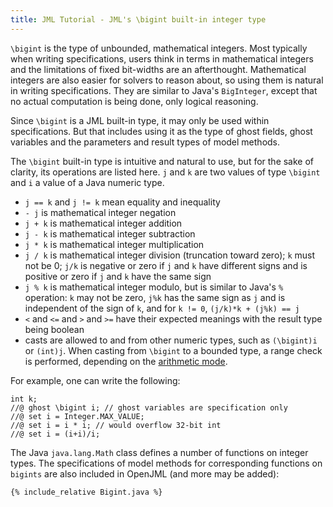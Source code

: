 ```yaml
---
title: JML Tutorial - JML's \bigint built-in integer type
---
```


`\bigint` is the type of unbounded, mathematical integers. Most typically when writing specifications, users think in terms in mathematical integers and
the limitations of fixed bit-widths are an afterthought. Mathematical integers are also easier for solvers to reason about, so using them is natural 
in writing specifications. They are similar to Java's `BigInteger`, except that no actual computation is being done, only logical reasoning.

Since `\bigint` is a JML built-in type, it may only be used within specifications. But that includes using it as the type of ghost fields, ghost variables 
and the
parameters and result types of model methods.

The `\bigint` built-in type is intuitive and natural to use, but for the sake of clarity, its operations are listed here. `j` and `k` are two values of
type `\bigint` and `i` a value of a Java numeric type.
* `j == k` and `j != k` mean equality and inequality
* `- j` is mathematical integer negation
* `j + k` is mathematical integer addition
* `j - k` is mathematical integer subtraction
* `j * k` is mathematical integer multiplication
* `j / k` is mathematical integer division (truncation toward zero); `k` must not be 0; `j/k` is negative or zero if `j` and `k` have different signs and is positive or zero if `j` and `k` have the same sign
* `j % k` is mathematical integer modulo, but is similar to Java's `%` operation: `k` may not be zero, `j%k` has the same sign as `j` and is independent of the sign of `k`, and for `k != 0`, `(j/k)*k + (j%k) == j`
* `<` and `<=` and `>` and `>=` have their expected meanings with the result type being boolean
* casts are allowed to and from other numeric types, such as `(\bigint)i` or `(int)j`. When casting from `\bigint` to a bounded type, a range check is performed, depending on the [arithmetic mode](ArithmeticModes).

For example, one can write the following:
```
int k;
//@ ghost \bigint i; // ghost variables are specification only
//@ set i = Integer.MAX_VALUE;
//@ set i = i * i; // would overflow 32-bit int
//@ set i = (i+i)/i;
```

The Java `java.lang.Math` class defines a number of functions on integer types.
The specifications of model methods for corresponding functions on `bigints` are also included in OpenJML (and more may be added):
```
{% include_relative Bigint.java %}
```

